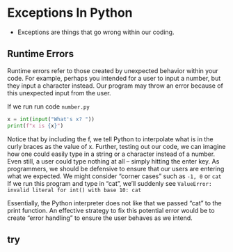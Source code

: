 # Exceptions In Python

- Exceptions are things that go wrong within our coding.

## Runtime Errors

Runtime errors refer to those created by unexpected behavior within your code.
For example, perhaps you intended for a user to input a number, but they input a character instead. Our program may throw an error because of this unexpected input from the user.

If we run run code `number.py`

```Python
x = int(input("What's x? "))
print(f"x is {x}")
```

Notice that by including the f, we tell Python to interpolate what is in the curly braces as the value of x. Further, testing out our code, we can imagine how one could easily type in a string or a character instead of a number. Even still, a user could type nothing at all – simply hitting the enter key.
As programmers, we should be defensive to ensure that our users are entering what we expected. We might consider “corner cases” such as `-1, 0` or `cat`
If we run this program and type in “cat”, we’ll suddenly see `ValueError: invalid literal for int() with base 10: cat`

Essentially, the Python interpreter does not like that we passed “cat” to the print function.
An effective strategy to fix this potential error would be to create “error handling” to ensure the user behaves as we intend.

## try

